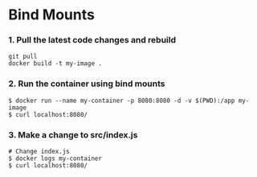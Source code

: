 # Bind Mounts

### 1. Pull the latest code changes and rebuild
```
git pull
docker build -t my-image .
```

### 2. Run the container using bind mounts
```
$ docker run --name my-container -p 8080:8080 -d -v $(PWD):/app my-image
$ curl localhost:8080/
```

### 3. Make a change to src/index.js
```
# Change index.js
$ docker logs my-container 
$ curl localhost:8080/
```